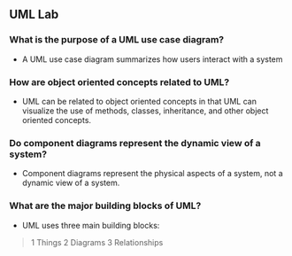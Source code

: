 ## UML Lab

### What is the purpose of a UML use case diagram?
* A UML use case diagram summarizes how users interact with a system

### How are object oriented concepts related to UML?
* UML can be related to object oriented concepts in that UML can visualize the use of methods, classes, inheritance, and other object oriented concepts. 

### Do component diagrams represent the dynamic view of a system?
* Component diagrams represent the physical aspects of a system, not a dynamic view of a system. 

### What are the major building blocks of UML?
* UML uses three main building blocks: 
> 1 Things
    2 Diagrams
3 Relationships
